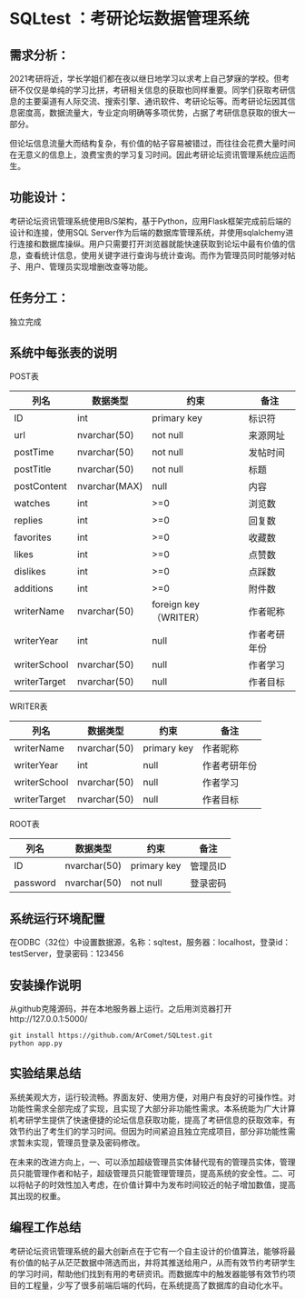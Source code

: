 # SQLtest ：考研论坛数据管理系统

## 需求分析：

2021考研将近，学长学姐们都在夜以继日地学习以求考上自己梦寐的学校。但考研不仅仅是单纯的学习比拼，考研相关信息的获取也同样重要。同学们获取考研信息的主要渠道有人际交流、搜索引擎、通讯软件、考研论坛等。而考研论坛因其信息密度高，数据流量大，专业定向明确等多项优势，占据了考研信息获取的很大一部分。

但论坛信息流量大而结构复杂，有价值的帖子容易被错过，而往往会花费大量时间在无意义的信息上，浪费宝贵的学习复习时间。因此考研论坛资讯管理系统应运而生。

## 功能设计：

考研论坛资讯管理系统使用B/S架构，基于Python，应用Flask框架完成前后端的设计和连接，使用SQL Server作为后端的数据库管理系统，并使用sqlalchemy进行连接和数据库操纵。用户只需要打开浏览器就能快速获取到论坛中最有价值的信息，查看统计信息，使用关键字进行查询与统计查询。而作为管理员同时能够对帖子、用户、管理员实现增删改查等功能。

## 任务分工：

独立完成

## 系统中每张表的说明

POST表

| 列名         | 数据类型      | 约束                  | 备注         |
| ------------ | ------------- | --------------------- | ------------ |
| ID           | int           | primary key           | 标识符       |
| url          | nvarchar(50)  | not null              | 来源网址     |
| postTime     | nvarchar(50)  | not null              | 发帖时间     |
| postTitle    | nvarchar(50)  | not null              | 标题         |
| postContent  | nvarchar(MAX) | null                  | 内容         |
| watches      | int           | >=0                   | 浏览数       |
| replies      | int           | >=0                   | 回复数       |
| favorites    | int           | >=0                   | 收藏数       |
| likes        | int           | >=0                   | 点赞数       |
| dislikes     | int           | >=0                   | 点踩数       |
| additions    | int           | >=0                   | 附件数       |
| writerName   | nvarchar(50)  | foreign key（WRITER） | 作者昵称     |
| writerYear   | int           | null                  | 作者考研年份 |
| writerSchool | nvarchar(50)  | null                  | 作者学习     |
| writerTarget | nvarchar(50)  | null                  | 作者目标     |

WRITER表

| 列名         | 数据类型     | 约束        | 备注         |
| ------------ | ------------ | ----------- | ------------ |
| writerName   | nvarchar(50) | primary key | 作者昵称     |
| writerYear   | int          | null        | 作者考研年份 |
| writerSchool | nvarchar(50) | null        | 作者学习     |
| writerTarget | nvarchar(50) | null        | 作者目标     |

ROOT表

| 列名     | 数据类型     | 约束        | 备注     |
| -------- | ------------ | ----------- | -------- |
| ID       | nvarchar(50) | primary key | 管理员ID |
| password | nvarchar(50) | not null    | 登录密码 |

## 系统运行环境配置

在ODBC（32位）中设置数据源，名称：sqltest，服务器：localhost，登录id：testServer，登录密码：123456

## 安装操作说明

从github克隆源码，并在本地服务器上运行。之后用浏览器打开http://127.0.0.1:5000/

```
git install https://github.com/ArComet/SQLtest.git
python app.py
```

## 实验结果总结

系统美观大方，运行较流畅。界面友好、使用方便，对用户有良好的可操作性。对功能性需求全部完成了实现，且实现了大部分非功能性需求。本系统能为广大计算机考研学生提供了快速便捷的论坛信息获取功能，提高了考研信息的获取效率，有效节约出了考生们的学习时间。但因为时间紧迫且独立完成项目，部分非功能性需求暂未实现，管理员登录及密码修改。

在未来的改进方向上，一、可以添加超级管理员实体替代现有的管理员实体，管理员只能管理作者和帖子，超级管理员只能管理管理员，提高系统的安全性。二、可以将帖子的时效性加入考虑，在价值计算中为发布时间较近的帖子增加数值，提高其出现的权重。

## 编程工作总结

考研论坛资讯管理系统的最大创新点在于它有一个自主设计的价值算法，能够将最有价值的帖子从茫茫数据中筛选而出，并将其推送给用户，从而有效节约考研学生的学习时间，帮助他们找到有用的考研资讯。而数据库中的触发器能够有效节约项目的工程量，少写了很多前端后端的代码，在系统提高了数据库的自动化水平。
